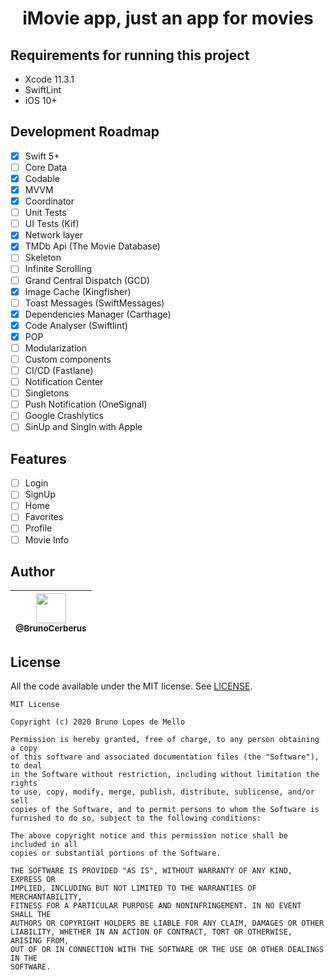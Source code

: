 <h1 align="center">
iMovie app, just an app for movies
</h1>

## Requirements for running this project
- Xcode 11.3.1
- SwiftLint
- iOS 10+

## Development Roadmap

- [x] Swift 5+
- [ ] Core Data
- [x] Codable
- [x] MVVM
- [x] Coordinator
- [ ] Unit Tests
- [ ] UI Tests (Kif)
- [x] Network layer
- [x] TMDb Api (The Movie Database)
- [ ] Skeleton
- [ ] Infinite Scrolling
- [ ] Grand Central Dispatch (GCD)
- [x] Image Cache (Kingfisher)
- [ ] Toast Messages (SwiftMessages) 
- [x] Dependencies Manager (Carthage)
- [x] Code Analyser (Swiftlint)
- [x] POP
- [ ] Modularization
- [ ] Custom components
- [ ] CI/CD (Fastlane)
- [ ] Notification Center
- [ ] Singletons
- [ ] Push Notification (OneSignal)
- [ ] Google Crashlytics
- [ ] SinUp and SingIn with Apple

## Features
- [ ] Login
- [ ] SignUp
- [ ] Home
- [ ] Favorites
- [ ] Profile
- [ ] Movie Info

## Author

| [<img src="https://avatars3.githubusercontent.com/u/10541956?s=400&u=eba6b61af608c7dbc1d36cbf2abacb880d9c6a71&v=4" width="48"><br><sub>@BrunoCerberus</sub>](https://github.com/BrunoCerberus) |
| :---: |

## License

All the code available under the MIT license. See [LICENSE](LICENSE).

```
MIT License

Copyright (c) 2020 Bruno Lopes de Mello

Permission is hereby granted, free of charge, to any person obtaining a copy
of this software and associated documentation files (the "Software"), to deal
in the Software without restriction, including without limitation the rights
to use, copy, modify, merge, publish, distribute, sublicense, and/or sell
copies of the Software, and to permit persons to whom the Software is
furnished to do so, subject to the following conditions:

The above copyright notice and this permission notice shall be included in all
copies or substantial portions of the Software.

THE SOFTWARE IS PROVIDED "AS IS", WITHOUT WARRANTY OF ANY KIND, EXPRESS OR
IMPLIED, INCLUDING BUT NOT LIMITED TO THE WARRANTIES OF MERCHANTABILITY,
FITNESS FOR A PARTICULAR PURPOSE AND NONINFRINGEMENT. IN NO EVENT SHALL THE
AUTHORS OR COPYRIGHT HOLDERS BE LIABLE FOR ANY CLAIM, DAMAGES OR OTHER
LIABILITY, WHETHER IN AN ACTION OF CONTRACT, TORT OR OTHERWISE, ARISING FROM,
OUT OF OR IN CONNECTION WITH THE SOFTWARE OR THE USE OR OTHER DEALINGS IN THE
SOFTWARE.
```
